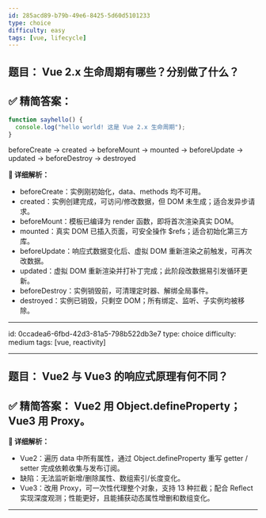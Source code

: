 ```yaml
---
id: 285acd89-b79b-49e6-8425-5d60d5101233
type: choice
difficulty: easy
tags: [vue, lifecycle]
---
```


## **题目：** Vue 2.x 生命周期有哪些？分别做了什么？

## **✅ 精简答案：**

```javascript
function sayhello() {
  console.log("hello world! 这是 Vue 2.x 生命周期");
}
```

beforeCreate → created → beforeMount → mounted → beforeUpdate → updated → beforeDestroy → destroyed

**📘 详细解析：**

- beforeCreate：实例刚初始化，data、methods 均不可用。
- created：实例创建完成，可访问/修改数据，但 DOM 未生成；适合发异步请求。
- beforeMount：模板已编译为 render 函数，即将首次渲染真实 DOM。
- mounted：真实 DOM 已插入页面，可安全操作 $refs；适合初始化第三方库。
- beforeUpdate：响应式数据变化后、虚拟 DOM 重新渲染之前触发，可再次改数据。
- updated：虚拟 DOM 重新渲染并打补丁完成；此阶段改数据易引发循环更新。
- beforeDestroy：实例销毁前，可清理定时器、解绑全局事件。
- destroyed：实例已销毁，只剩空 DOM；所有绑定、监听、子实例均被移除。

---

id: 0ccadea6-6fbd-42d3-81a5-798b522db3e7
type: choice
difficulty: medium
tags: [vue, reactivity]

---

## **题目：** Vue2 与 Vue3 的响应式原理有何不同？

## **✅ 精简答案：** Vue2 用 Object.defineProperty；Vue3 用 Proxy。

**📘 详细解析：**

- Vue2：遍历 data 中所有属性，通过 Object.defineProperty 重写 getter / setter 完成依赖收集与发布订阅。
- 缺陷：无法监听新增/删除属性、数组索引/长度变化。
- Vue3：改用 Proxy，可一次性代理整个对象，支持 13 种拦截；配合 Reflect 实现深度观测；性能更好，且能捕获动态属性增删和数组变化。

---
